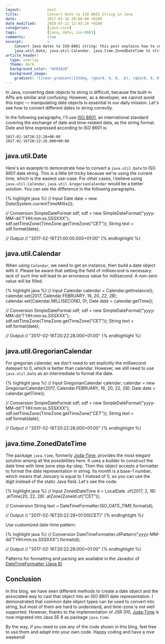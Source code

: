 ```yaml
---
layout:            post
title:             Convert Date to ISO 8601 String in Java
date:              2017-02-16 20:00:00 +0100
date_modified:     2018-07-22 13:45:28 +0200
categories:        [java-core]
tags:              [java, date, iso-8601]
comments:          true
excerpt:           >
    Convert Java dates to ISO-8601 string: this post explains how to convert
    java.util.Date, java.util.Calendar, java.time.ZonedDateTime to string.
article_header:
  type: overlay
  theme: dark
  background_color: "#203028"
  background_image:
    gradient: "linear-gradient(135deg, rgba(0, 0, 0, .6), rgba(0, 0, 0, .4))"
---
```


In Java, converting date objects to string is difficult, because the built-in
APIs are similar and confusing. However, as a developer, we cannot avoid
this topic — manipulating date objects is essential in our daily mission.
Let's see how to convert different dates to string correctly.

<!--more-->

In the following paragraphs, I'll use [ISO 8601][8601], an international
standard covering the exchange of date and time-related data, as the string
format. Date and time expressed according to ISO 8601 is:

    2017-02-16T20:22:28+00:00
    2017-02-16T20:22:28.000+00:00

## java.util.Date

Here's an example to demonstrate how to convert a `java.util.Date` to ISO 8601
date string. This is a little bit tricky because we're using the current time,
which is the easiest use-case. For other cases, I believe using
`java.util.Calendar`, `java.util.GregorianCalendar` would be a better solution.
You can see the difference in the following paragraphs.

{% highlight java %}
// Input
Date date = new Date(System.currentTimeMillis());

// Conversion
SimpleDateFormat sdf;
sdf = new SimpleDateFormat("yyyy-MM-dd'T'HH:mm:ss.SSSXXX");
sdf.setTimeZone(TimeZone.getTimeZone("CET"));
String text = sdf.format(date);

// Output
// "2017-02-16T21:00:00.000+01:00"
{% endhighlight %}

## java.util.Calendar

When using `Calendar`, we need to get an instance, then build a date object with
it. Please be aware that setting the field of millisecond is necessary: lack of
such line will lead to an erroneous value for millisecond. A non-zero value will
be filled.

{% highlight java %}
// Input
Calendar calendar = Calendar.getInstance();
calendar.set(2017, Calendar.FEBRUARY, 16, 20, 22, 28);
calendar.set(Calendar.MILLISECOND, 0);
Date date = calendar.getTime();

// Conversion
SimpleDateFormat sdf;
sdf = new SimpleDateFormat("yyyy-MM-dd'T'HH:mm:ss.SSSXXX");
sdf.setTimeZone(TimeZone.getTimeZone("CET"));
String text = sdf.format(date);

// Output
// "2017-02-16T20:22:28.000+01:00"
{% endhighlight %}

## java.util.GregorianCalendar

For gregorian calendar, we don't need to set explicitly the millisecond datepart
to 0, which is better than calendar. However, we still need to use
`java.util.Date` as an intermediate to format the date.

{% highlight java %}
// Input
GregorianCalendar calendar;
calendar = new GregorianCalendar(2017, Calendar.FEBRUARY, 16, 20, 22, 28);
Date date = calendar.getTime();

// Conversion
SimpleDateFormat sdf;
sdf = new SimpleDateFormat("yyyy-MM-dd'T'HH:mm:ss.SSSXXX");
sdf.setTimeZone(TimeZone.getTimeZone("CET"));
String text = sdf.format(date);

// Output
// "2017-02-16T20:22:28.000+01:00"
{% endhighlight %}

## java.time.ZonedDateTime

The package `java.time`, formerly [Joda-Time][joda], provides the most elegant
solution among all the possibiliites here. It uses a builder to construct the
date time with time zone step-by-step. Then this object accepts a formatter to
format the date representation in string. Its month is a base-1 number, which
means that _January_ is equal to 1 instead of 0, so you can use the digit
instead of the static Java field. Let's see the code:

{% highlight java %}
// Input
ZonedDateTime d = LocalDate
    .of(2017, 2, 16)
    .atTime(20, 22, 28)
    .atZone(ZoneId.of("CET"));

// Conversion
String text = DateTimeFormatter.ISO_DATE_TIME.format(d);

// Output
// "2017-02-16T20:22:28+01:00[CET]"
{% endhighlight %}

Use customized date-time pattern:

{% highlight java %}
// Conversion
DateTimeFormatter.ofPattern("yyyy-MM-dd'T'HH:mm:ss.SSSXXX").format(d);

// Output
// "2017-02-16T20:22:28.000+01:00"
{% endhighlight %}

Patterns for formatting and parsing are available in the Javadoc of
[DateTimeFormatter (Java 8)][1].

## Conclusion

In this blog, we have seen different methods to create a date object and the
associated way to cast that object into an ISO 8601 date representation. I
demonstrated that common date object types can be used to convert into string,
but most of them are hard to understand, and time-zone is not well supported.
However, thanks to the implementation of JSR 310, [Joda-Time][joda] is now
migrated into Java SE 8 as package `java.time`.

By the way, if you need to use any of the code shown in this blog, feel free to
use them and adapt into your own code. Happy coding and have a nive weekend!

[8601]: https://en.wikipedia.org/wiki/ISO_8601
[joda]: http://www.joda.org/joda-time/
[1]: https://docs.oracle.com/javase/8/docs/api/java/time/format/DateTimeFormatter.html#patterns
